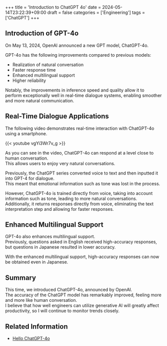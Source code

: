+++
title = 'Introduction to ChatGPT 4o'
date = 2024-05-14T23:22:39+09:00
draft = false
categories = ['Engineering']
tags = ['ChatGPT']
+++

## Introduction of GPT-4o

On May 13, 2024, OpenAI announced a new GPT model, ChatGPT-4o.

GPT-4o has the following improvements compared to previous models:

* Realization of natural conversation
* Faster response time
* Enhanced multilingual support
* Higher reliability

Notably, the improvements in inference speed and quality allow it to perform exceptionally well in real-time dialogue systems, enabling smoother and more natural communication.

## Real-Time Dialogue Applications
The following video demonstrates real-time interaction with ChatGPT-4o using a smartphone.

{{< youtube vgYi3Wr7v_g >}}

As you can see in the video, ChatGPT-4o can respond at a level close to human conversation.  
This allows users to enjoy very natural conversations.

Previously, the ChatGPT series converted voice to text and then inputted it into GPT-4 for dialogue.  
This meant that emotional information such as tone was lost in the process.

However, ChatGPT-4o is trained directly from voice, taking into account information such as tone, leading to more natural conversations.  
Additionally, it returns responses directly from voice, eliminating the text interpretation step and allowing for faster responses.

## Enhanced Multilingual Support
GPT-4o also enhances multilingual support.  
Previously, questions asked in English received high-accuracy responses, but questions in Japanese resulted in lower accuracy.

With the enhanced multilingual support, high-accuracy responses can now be obtained even in Japanese.

## Summary
This time, we introduced ChatGPT-4o, announced by OpenAI.  
The accuracy of the ChatGPT model has remarkably improved, feeling more and more like human conversation.  
I believe that how well engineers can utilize generative AI will greatly affect productivity, so I will continue to monitor trends closely.

## Related Information
* [Hello ChatGPT-4o](https://openai.com/index/hello-gpt-4o/)